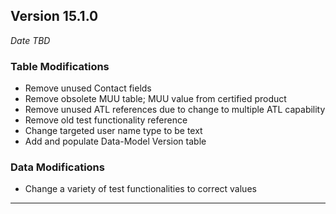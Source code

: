 
## Version 15.1.0
_Date TBD_

### Table Modifications
* Remove unused Contact fields
* Remove obsolete MUU table; MUU value from certified product
* Remove unused ATL references due to change to multiple ATL capability
* Remove old test functionality reference
* Change targeted user name type to be text
* Add and populate Data-Model Version table

### Data Modifications
* Change a variety of test functionalities to correct values

---
